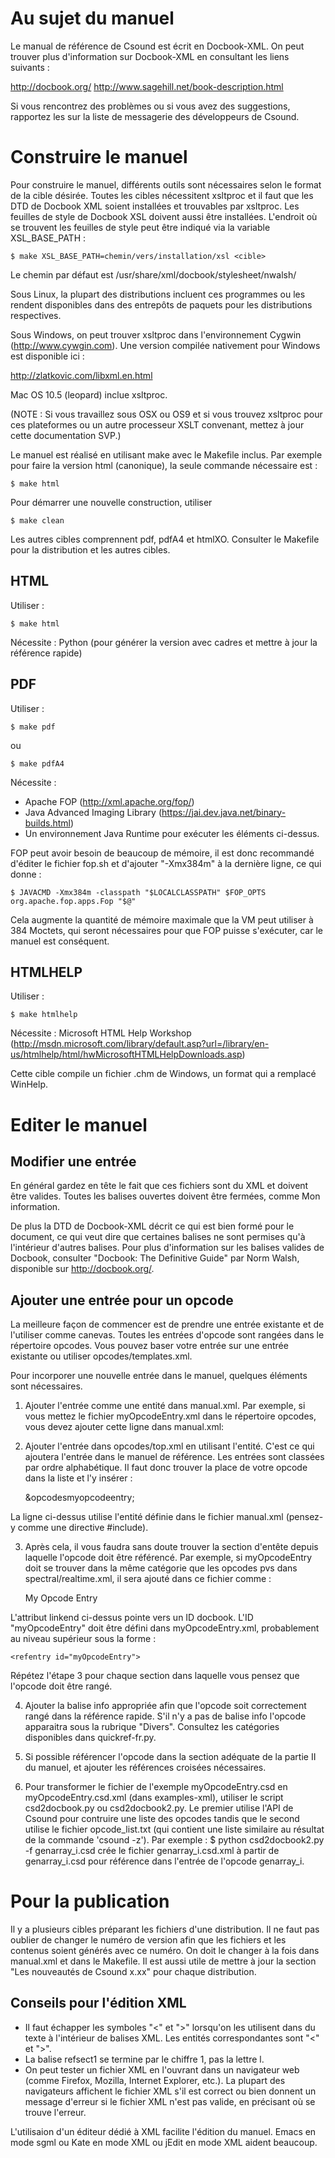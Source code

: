 # Au sujet du manuel 

Le manual de référence de Csound est écrit en Docbook-XML. On peut trouver plus
d'information sur Docbook-XML en consultant les liens suivants :

http://docbook.org/
http://www.sagehill.net/book-description.html

Si vous rencontrez des problèmes ou si vous avez des suggestions, rapportez les
sur la liste de messagerie des développeurs de Csound.


# Construire le manuel

Pour construire le manuel, différents outils sont nécessaires selon le format
de la cible désirée. Toutes les cibles nécessitent xsltproc et il faut que les
DTD de Docbook XML soient installées et trouvables par xsltproc. Les feuilles
de style de Docbook XSL doivent aussi être installées. L'endroit où se trouvent
les feuilles de style peut être indiqué via la variable XSL_BASE_PATH :

    $ make XSL_BASE_PATH=chemin/vers/installation/xsl <cible>

Le chemin par défaut est /usr/share/xml/docbook/stylesheet/nwalsh/

Sous Linux, la plupart des distributions incluent ces programmes ou les rendent
disponibles dans des entrepôts de paquets pour les distributions respectives.

Sous Windows, on peut trouver xsltproc dans l'environnement Cygwin
(http://www.cywgin.com). Une version compilée nativement pour Windows est
disponible ici :

http://zlatkovic.com/libxml.en.html

Mac OS 10.5 (leopard) inclue xsltproc.

(NOTE : Si vous travaillez sous OSX ou OS9 et si vous trouvez xsltproc pour ces
plateformes ou un autre processeur XSLT convenant, mettez à jour cette
documentation SVP.)

Le manuel est réalisé en utilisant make avec le Makefile inclus. Par exemple
pour faire la version html (canonique), la seule commande nécessaire est :

    $ make html

Pour démarrer une nouvelle construction, utiliser

    $ make clean

Les autres cibles comprennent pdf, pdfA4 et htmlXO. Consulter le Makefile pour
la distribution et les autres cibles.


## HTML 

Utiliser :

    $ make html

Nécessite : Python (pour générer la version avec cadres et mettre à jour la
            référence rapide)


## PDF 

Utiliser :

    $ make pdf

ou

    $ make pdfA4

Nécessite : 

* Apache FOP (http://xml.apache.org/fop/)
* Java Advanced Imaging Library (https://jai.dev.java.net/binary-builds.html)
* Un environnement Java Runtime pour exécuter les éléments ci-dessus.

FOP peut avoir besoin de beaucoup de mémoire, il est donc recommandé d'éditer le
fichier fop.sh et d'ajouter "-Xmx384m" à la dernière ligne, ce qui donne :

    $ JAVACMD -Xmx384m -classpath "$LOCALCLASSPATH" $FOP_OPTS org.apache.fop.apps.Fop "$@"

Cela augmente la quantité de mémoire maximale que la VM peut utiliser à 384 Moctets,
qui seront nécessaires pour que FOP puisse s'exécuter, car le manuel est conséquent.


## HTMLHELP 

Utiliser :

    $ make htmlhelp

Nécessite : Microsoft HTML Help Workshop
              (http://msdn.microsoft.com/library/default.asp?url=/library/en-us/htmlhelp/html/hwMicrosoftHTMLHelpDownloads.asp)

Cette cible compile un fichier .chm de Windows, un format qui a remplacé WinHelp.


# Editer le manuel

## Modifier une entrée

En général gardez en tête le fait que ces fichiers sont du XML et doivent être
valides. Toutes les balises ouvertes doivent être fermées, comme
<para>Mon information</para>.

De plus la DTD de Docbook-XML décrit ce qui est bien formé pour le document, ce
qui veut dire que certaines balises ne sont permises qu'à l'intérieur d'autres
balises. Pour plus d'information sur les balises valides de Docbook, consulter
"Docbook: The Definitive Guide" par Norm Walsh, disponible sur
http://docbook.org/.


## Ajouter une entrée pour un opcode 

La meilleure façon de commencer est de prendre une entrée existante et de
l'utiliser comme canevas. Toutes les entrées d'opcode sont rangées dans le
répertoire opcodes. Vous pouvez baser votre entrée sur une entrée existante
ou utiliser opcodes/templates.xml.

Pour incorporer une nouvelle entrée dans le manuel, quelques éléments sont
nécessaires.

1. Ajouter l'entrée comme une entité dans manual.xml. Par exemple, si vous
mettez le fichier myOpcodeEntry.xml dans le répertoire opcodes, vous devez
ajouter cette ligne dans manual.xml:

    <!ENTITY opcodesmyopcodeentry SYSTEM "opcodes/myOpcodeEntry.xml">

2. Ajouter l'entrée dans opcodes/top.xml en utilisant l'entité. C'est ce qui
ajoutera l'entrée dans le manuel de référence. Les entrées sont classées par
ordre alphabétique. Il faut donc trouver la place de votre opcode dans la
liste et l'y insérer :

    &opcodesmyopcodeentry;

La ligne ci-dessus utilise l'entité définie dans le fichier manual.xml
(pensez-y comme une directive #include).

3. Après cela, il vous faudra sans doute trouver la section d'entête depuis
laquelle l'opcode doit être référencé. Par exemple, si myOpcodeEntry doit se
trouver dans la même catégorie que les opcodes pvs dans spectral/realtime.xml,
il sera ajouté dans ce fichier comme :
    
    <link linkend="myOpcodeEntry"><citetitle>My Opcode Entry</citetitle></link>

L'attribut linkend ci-dessus pointe vers un ID docbook. L'ID "myOpcodeEntry"
doit être défini dans myOpcodeEntry.xml, probablement au niveau supérieur sous
la forme :

    <refentry id="myOpcodeEntry">

Répétez l'étape 3 pour chaque section dans laquelle vous pensez que l'opcode
doit être rangé.

4. Ajouter la balise info appropriée afin que l'opcode soit correctement rangé
dans la référence rapide. S'il n'y a pas de balise info l'opcode apparaitra sous
la rubrique "Divers". Consultez les catégories disponibles dans quickref-fr.py.

5. Si possible référencer l'opcode dans la section adéquate de la partie II du
manuel, et ajouter les références croisées nécessaires.

6. Pour transformer le fichier de l'exemple myOpcodeEntry.csd en
myOpcodeEntry.csd.xml (dans examples-xml), utiliser le script csd2docbook.py ou
csd2docbook2.py. Le premier utilise l'API de Csound pour contruire une liste
des opcodes tandis que le second utilise le fichier opcode_list.txt (qui contient
une liste similaire au résultat de la commande 'csound -z'). Par exemple :
$ python csd2docbook2.py -f genarray_i.csd crée le fichier genarray_i.csd.xml
à partir de genarray_i.csd pour référence dans l'entrée de l'opcode genarray_i.


# Pour la publication

Il y a plusieurs cibles préparant les fichiers d'une distribution. Il ne faut
pas oublier de changer le numéro de version afin que les fichiers et les
contenus soient générés avec ce numéro. On doit le changer à la fois dans
manual.xml et dans le Makefile. Il est aussi utile de mettre à jour la section
"Les nouveautés de Csound x.xx" pour chaque distribution.

## Conseils pour l'édition XML

* Il faut échapper les symboles "<" et ">" lorsqu'on les utilisent dans du texte
à l'intérieur de balises XML. Les entités correspondantes sont "&lt;" et "&gt;".
* La balise refsect1 se termine par le chiffre 1, pas la lettre l.
* On peut tester un fichier XML en l'ouvrant dans un navigateur web (comme
Firefox, Mozilla, Internet Explorer, etc.). La plupart des navigateurs affichent
le fichier XML s'il est correct ou bien donnent un message d'erreur si le fichier
XML n'est pas valide, en précisant où se trouve l'erreur.

L'utilisaion d'un éditeur dédié à XML facilite l'édition du manuel. Emacs en mode
sgml ou Kate en mode XML ou jEdit en mode XML aident beaucoup.

